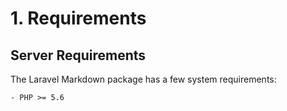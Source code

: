 # 1. Requirements

## Server Requirements

The Laravel Markdown package has a few system requirements:

    - PHP >= 5.6
